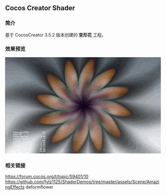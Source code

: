 ## Cocos Creator Shader

### 简介
基于 CocosCreator 3.5.2 版本创建的 **变形花** 工程。

### 效果预览
![image](../../../gif/202207/2022070407.gif)

### 相关链接
https://forum.cocos.org/t/topic/59401/10        
https://github.com/fylz1125/ShaderDemos/tree/master/assets/Scene/AmazingEffects deformflower